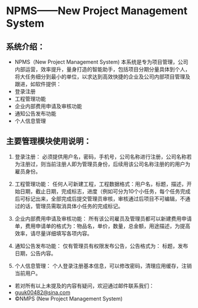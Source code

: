 # NPMS——New Project Management System

## **系统介绍：**

- NPMS（New Project Management System)  本系统是专为项目管理，公司内部运营，效率提升，量身打造的智能助手，包括项目分期分量具体到个人，将大任务细分到最小的单位，以求达到高效快捷的企业及公司内部项目管理及跟进，如软件提供：
- 登录注册 
- 工程管理功能
- 企业内部费用申请及审核功能
- 通知公告发布功能
- 个人信息管理

## **主要管理模块使用说明：**
1. 登录注册：
    必须提供用户名，密码，手机号，公司名称进行注册，公司名称若为注册过，则当前注册人即为管理员身份，后续用该公司名称注册的的用户为雇员身份。

2. 工程管理功能：
    任何人可新建工程，工程数据格式：用户名，标题，描述，开始日期，截止日期，完成标志，进度（例如可分为10个小任务，每个任务完成后可标记出来，全部完成后提交管理员审核，审核通过后项目不可编辑，不通过的话，管理员需取消具体小任务的完成标记。

3. 企业内部费用申请及审核功能：
    所有该公司雇员及管理员都可以新建费用申请单，费用申请单的格式为：物品名，单价，数量，总金额，用途描述，为提高效率，请尽量详细填写各项内容。

4. 通知公告发布功能：
    仅有管理员有权限发布公告，公告格式为：
    标题，发布日期，公告内容。

5. 个人信息管理：
    个人登录注册基本信息，可以修改密码，清理应用缓存，注销当前用户。

- 若对所有以上未提及的内容有疑问，欢迎通过邮件联系我们：
- guuk00482@sina.com
- ©️NMPS (New Project Management System)
